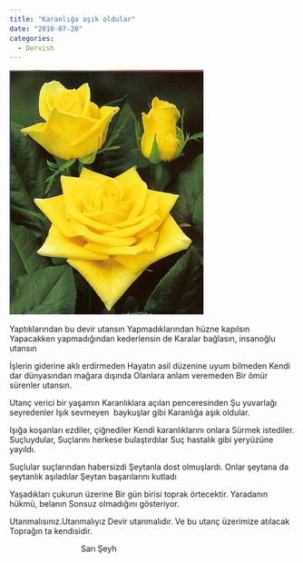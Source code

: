```yaml
---
title: "Karanlığa aşık oldular"
date: "2010-07-20"
categories: 
  - Dervish
---
```


[![gul36.jpg](../uploads/2010/07/gul36.jpg)](../uploads/2010/07/gul36.jpg "gul36.jpg")

Yaptıklarından bu devir utansın Yapmadıklarından hüzne kapılsın Yapacakken yapmadığından kederlensin de Karalar bağlasın, insanoğlu utansın

İşlerin giderine aklı erdirmeden Hayatın asil düzenine uyum bilmeden Kendi dar dünyasından mağara dışında Olanlara anlam veremeden Bir ömür sürenler utansın.

Utanç verici bir yaşamın Karanlıklara açılan penceresinden Şu yuvarlağı seyredenler Işık sevmeyen  baykuşlar gibi Karanlığa aşık oldular.

Işığa koşanları ezdiler, çiğnediler Kendi karanlıklarını onlara Sürmek istediler. Suçluydular, Suçlarını herkese bulaştırdılar Suç hastalık gibi yeryüzüne yayıldı.

Suçlular suçlarından habersizdi Şeytanla dost olmuşlardı. Onlar şeytana da şeytanlık aşıladılar Şeytan başarılarını kutladı

Yaşadıkları çukurun üzerine Bir gün birisi toprak örtecektir. Yaradanın hükmü, belanın Sonsuz olmadığını gösteriyor.

Utanmalısınız.Utanmalıyız Devir utanmalıdır. Ve bu utanç üzerimize atılacak Toprağın ta kendisidir.

                                Sarı Şeyh
